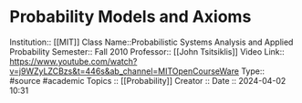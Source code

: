 # Probability Models and Axioms






Institution:: [[MIT]]
Class Name::Probabilistic Systems Analysis and Applied Probability
Semester:: Fall 2010
Professor:: [[John Tsitsiklis]]
Video Link:: https://www.youtube.com/watch?v=j9WZyLZCBzs&t=446s&ab_channel=MITOpenCourseWare
Type:: #source #academic 
Topics :: [[Probability]]
Creator ::
Date :: 2024-04-02 10:31


